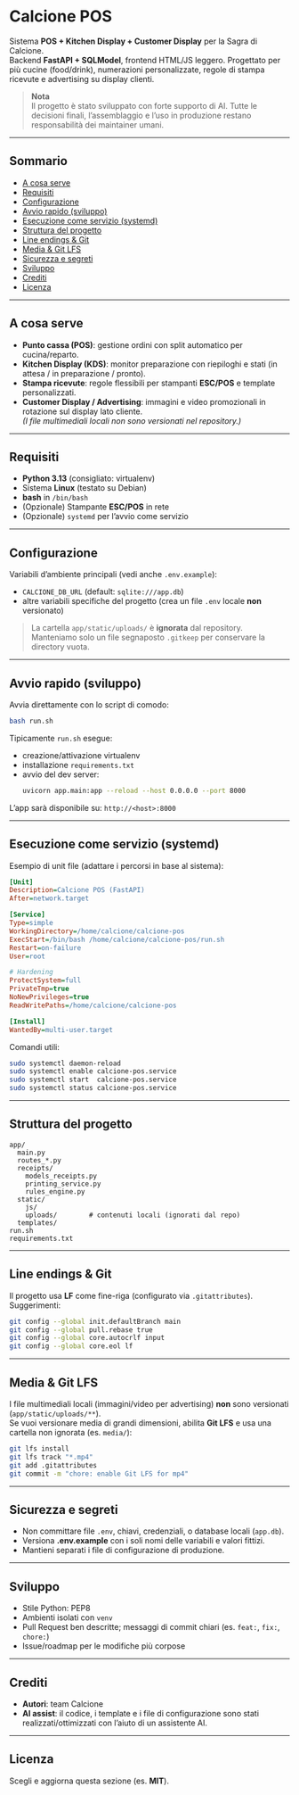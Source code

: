 # Calcione POS

Sistema **POS + Kitchen Display + Customer Display** per la Sagra di Calcione.  
Backend **FastAPI + SQLModel**, frontend HTML/JS leggero. Progettato per più cucine (food/drink), numerazioni personalizzate, regole di stampa ricevute e advertising su display clienti.

> **Nota**  
> Il progetto è stato sviluppato con forte supporto di AI. Tutte le decisioni finali, l’assemblaggio e l’uso in produzione restano responsabilità dei maintainer umani.

---

## Sommario
- [A cosa serve](#a-cosa-serve)
- [Requisiti](#requisiti)
- [Configurazione](#configurazione)
- [Avvio rapido (sviluppo)](#avvio-rapido-sviluppo)
- [Esecuzione come servizio (systemd)](#esecuzione-come-servizio-systemd)
- [Struttura del progetto](#struttura-del-progetto)
- [Line endings & Git](#line-endings--git)
- [Media & Git LFS](#media--git-lfs)
- [Sicurezza e segreti](#sicurezza-e-segreti)
- [Sviluppo](#sviluppo)
- [Crediti](#crediti)
- [Licenza](#licenza)

---

## A cosa serve
- **Punto cassa (POS)**: gestione ordini con split automatico per cucina/reparto.
- **Kitchen Display (KDS)**: monitor preparazione con riepiloghi e stati (in attesa / in preparazione / pronto).
- **Stampa ricevute**: regole flessibili per stampanti **ESC/POS** e template personalizzati.
- **Customer Display / Advertising**: immagini e video promozionali in rotazione sul display lato cliente.  
  *(I file multimediali locali non sono versionati nel repository.)*

---

## Requisiti
- **Python 3.13** (consigliato: virtualenv)
- Sistema **Linux** (testato su Debian)
- **bash** in `/bin/bash`
- (Opzionale) Stampante **ESC/POS** in rete
- (Opzionale) `systemd` per l’avvio come servizio

---

## Configurazione
Variabili d’ambiente principali (vedi anche `.env.example`):
- `CALCIONE_DB_URL` (default: `sqlite:///app.db`)
- altre variabili specifiche del progetto (crea un file `.env` locale **non** versionato)

> La cartella `app/static/uploads/` è **ignorata** dal repository.  
> Manteniamo solo un file segnaposto `.gitkeep` per conservare la directory vuota.

---

## Avvio rapido (sviluppo)

Avvia direttamente con lo script di comodo:

```bash
bash run.sh
```

Tipicamente `run.sh` esegue:
- creazione/attivazione virtualenv
- installazione `requirements.txt`
- avvio del dev server:
  ```bash
  uvicorn app.main:app --reload --host 0.0.0.0 --port 8000
  ```

L’app sarà disponibile su: `http://<host>:8000`

---

## Esecuzione come servizio (systemd)

Esempio di unit file (adattare i percorsi in base al sistema):

```ini
[Unit]
Description=Calcione POS (FastAPI)
After=network.target

[Service]
Type=simple
WorkingDirectory=/home/calcione/calcione-pos
ExecStart=/bin/bash /home/calcione/calcione-pos/run.sh
Restart=on-failure
User=root

# Hardening
ProtectSystem=full
PrivateTmp=true
NoNewPrivileges=true
ReadWritePaths=/home/calcione/calcione-pos

[Install]
WantedBy=multi-user.target
```

Comandi utili:
```bash
sudo systemctl daemon-reload
sudo systemctl enable calcione-pos.service
sudo systemctl start  calcione-pos.service
sudo systemctl status calcione-pos.service
```

---

## Struttura del progetto

```
app/
  main.py
  routes_*.py
  receipts/
    models_receipts.py
    printing_service.py
    rules_engine.py
  static/
    js/
    uploads/        # contenuti locali (ignorati dal repo)
  templates/
run.sh
requirements.txt
```

---

## Line endings & Git
Il progetto usa **LF** come fine-riga (configurato via `.gitattributes`).  
Suggerimenti:
```bash
git config --global init.defaultBranch main
git config --global pull.rebase true
git config --global core.autocrlf input
git config --global core.eol lf
```

---

## Media & Git LFS
I file multimediali locali (immagini/video per advertising) **non** sono versionati (`app/static/uploads/**`).  
Se vuoi versionare media di grandi dimensioni, abilita **Git LFS** e usa una cartella non ignorata (es. `media/`):
```bash
git lfs install
git lfs track "*.mp4"
git add .gitattributes
git commit -m "chore: enable Git LFS for mp4"
```

---

## Sicurezza e segreti
- Non committare file `.env`, chiavi, credenziali, o database locali (`app.db`).
- Versiona **.env.example** con i soli nomi delle variabili e valori fittizi.
- Mantieni separati i file di configurazione di produzione.

---

## Sviluppo
- Stile Python: PEP8
- Ambienti isolati con `venv`
- Pull Request ben descritte; messaggi di commit chiari (es. `feat:`, `fix:`, `chore:`)
- Issue/roadmap per le modifiche più corpose

---

## Crediti
- **Autori**: team Calcione  
- **AI assist**: il codice, i template e i file di configurazione sono stati realizzati/ottimizzati con l’aiuto di un assistente AI.

---

## Licenza
Scegli e aggiorna questa sezione (es. **MIT**).
